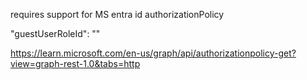 requires support for MS entra id authorizationPolicy

 "guestUserRoleId": ""

https://learn.microsoft.com/en-us/graph/api/authorizationpolicy-get?view=graph-rest-1.0&tabs=http